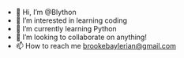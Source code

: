 - 👋 Hi, I’m @Blython
- 👀 I’m interested in learning coding 
- 🌱 I’m currently learning Python
- 💞️ I’m looking to collaborate on anything!
- 📫 How to reach me brookebaylerian@gmail.com

<!---
Blython/Blython is a ✨ special ✨ repository because its `README.md` (this file) appears on your GitHub profile.
You can click the Preview link to take a look at your changes.
--->
